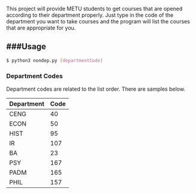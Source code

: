 This project will provide METU students to get courses that are opened according to their department properly.
Just type in the code of the department you want to take courses and the program will list the courses that are appropriate for you.


###Usage 
------
```sh
$ python3 nondep.py [departmentCode]
```
### Department Codes

Department codes are related to the list order. There are samples below.

| Department | Code |
| ------ | ------ |
|CENG|40|
|ECON|50|
|HIST|95|
|IR|107|
|BA|23|
|PSY|167|
|PADM|165|
|PHIL|157|

